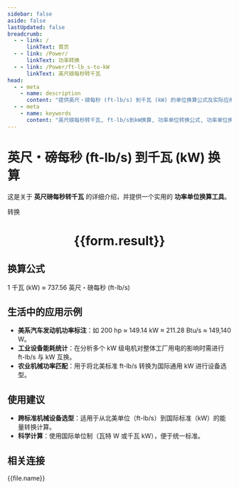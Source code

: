 ```yaml
---
sidebar: false
aside: false
lastUpdated: false
breadcrumb:
  - - link: /
      linkText: 首页
  - - link: /Power/
      linkText: 功率转换
  - - link: /Power/ft-lb_s-to-kW
      linkText: 英尺磅每秒转千瓦
head:
  - - meta
    - name: description
      content: "提供英尺・磅每秒 (ft-lb/s) 到千瓦 (kW) 的单位换算公式及实际应用场景。"
  - - meta
    - name: keywords
      content: "英尺磅每秒转千瓦, ft-lb/s到kW换算, 功率单位转换公式, 功率单位换算工具, 重型机械与动力系统功率单位"
---
```

# 英尺・磅每秒 (ft-lb/s) 到千瓦 (kW) 换算

这是关于 **英尺磅每秒转千瓦** 的详细介绍，并提供一个实用的 **功率单位换算工具**。

<script setup>
import { onMounted, reactive, inject ,ref  } from 'vue'
import { NButton,NForm ,NFormItem,NInput,NInputNumber,NSelect,NCard,useMessage ,NGrid ,NGi } from 'naive-ui'
import { defineClientComponent } from 'vitepress'
import { Power } from '../../files';
const convert = inject('convert')
const options =  [
  { "label": "英尺・磅每秒 (ft-lb/s)", "value": "ft-lb/s" },
  { "label": "千瓦 (kW)", "value": "kW" }
];
const formRef = ref(null);
const rules = {
  number:{
    required: true,
    type: 'number',
    trigger: "blur"
  },
  to:{
    required: true,
    trigger: "select"
  },
  from:{
    required: true,
    trigger: "select"
  }
}
const form = reactive({
  number:null,
  to:'',
  from:'',
  result:'',
  title:'英尺磅每秒转千瓦',
})
const convertHandler = (e) => {
   e.preventDefault();
  formRef.value?.validate((errors)=>{
    if (!errors) {
      form.result = `${form.number}${form.from} = ${convert(form.number).from(form.from).to(form.to)}${form.to}`
    }
  })
}
</script>

<n-form size="large" :model="form" ref='formRef' :rules="rules">
  <n-form-item label="数值"  path="number">
    <n-input-number size="large" style="width:100%" :min="0" v-model:value="form.number"   placeholder="请输入要转换的数值" />
  </n-form-item>
  <n-form-item label="从" path="from">
    <n-select  size="large" :options="options" v-model:value="form.from" placeholder="请选择原始单位" />
  </n-form-item>
  <n-form-item label="到" path="to">
    <n-select  size="large" :options="options" v-model:value="form.to" placeholder="请选择转换单位" />
  </n-form-item>
  <n-form-item>
    <n-button type="primary" style="width:100%" @click="convertHandler">转换</n-button>
  </n-form-item>
</n-form>
<n-card  embedded :bordered="false" hoverable>
  <div  style="text-align:center">
    <h1>{{form.result}}</h1>
  </div>
</n-card>

## 换算公式

1 千瓦 (kW) ≈ 737.56 英尺・磅每秒 (ft-lb/s)

## 生活中的应用示例

- **美系汽车发动机功率标注**：如 200 hp ≈ 149.14 kW ≈ 211.28 Btu/s ≈ 149,140 W。
- **工业设备能耗统计**：在分析多个 kW 级电机对整体工厂用电的影响时需进行 ft-lb/s 与 kW 互换。
- **农业机械功率匹配**：用于将北美标准 ft-lb/s 转换为国际通用 kW 进行设备选型。

## 使用建议

- **跨标准机械设备选型**：适用于从北美单位（ft-lb/s）到国际标准（kW）的能量转换计算。
- **科学计算**：使用国际单位制（瓦特 W 或千瓦 kW），便于统一标准。

## 相关连接
<n-grid x-gap="12" :cols="3">
  <n-gi v-for="(file, index) in Power" :key="index">
    <n-button
      text
      tag="a"
      :href="file.path"
      type="primary"
    >
      {{file.name}}
    </n-button>
  </n-gi>
</n-grid>